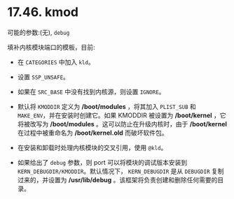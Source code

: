 # 17.46. kmod

可能的参数:(无), `debug`

填补内核模块端口的模板，目前:

* 在 `CATEGORIES` 中加入 `kld`。

* 设置 `SSP_UNSAFE`。

* 如果在 `SRC_BASE` 中没有找到内核源，则设置 `IGNORE`。

* 默认将 `KMODDIR` 定义为 **/boot/modules** ，将其加入 `PLIST_SUB` 和 `MAKE_ENV`，并在安装时创建它。如果 KMODDIR 被设置为 **/boot/kernel** ，它将被改写为 **/boot/modules** 。这可以防止在升级内核时，由于 **/boot/kernel** 在过程中被重命名为 **/boot/kernel.old** 而破坏软件包。

* 在安装和卸载时处理内核模块的交叉引用，使用 `@kld`。

* 如果给出了 `debug` 参数，则 port 可以将模块的调试版本安装到 `KERN_DEBUGDIR/KMODDIR`。默认情况下， `KERN_DEBUGDIR` 是从 `DEBUGDIR` 复制过来的，并设置为 **/usr/lib/debug** 。该框架将负责创建和删除任何需要的目录。
